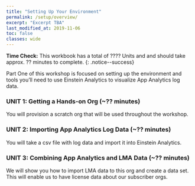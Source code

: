 ```yaml
---
title: "Setting Up Your Environment"
permalink: /setup/overview/
excerpt: "Excerpt TBA"
last_modified_at: 2019-11-06
toc: false
classes: wide
---
```


**Time Check:** This workbook has a total of ???? Units and and should take approx. ?? minutes to complete.
{: .notice--success}

Part One of this workshop is focused on setting up the environment and tools you’ll need to use Einstein Analytics to visualize App Analytics log data.

### UNIT 1: Getting a Hands-on Org (~?? minutes)
You will provision a scratch org that will be used throughout the workshop.

### UNIT 2: Importing App Analytics Log Data (~?? minutes)
You will take a csv file with log data and import it into Einstein Analytics.

### UNIT 3: Combining App Analytics and LMA Data (~?? minutes)
We will show you how to import LMA data to this org and create a data set. This will enable us to have license data about our subscriber orgs.